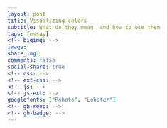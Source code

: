 ```yaml
---
layout: post
title: Visualizing colors
subtitle: What do they mean, and how to use them
tags: [essay]
<!-- bigimg: -->
image:
share_img:
comments: false
social-share: true
<!-- css: -->
<!-- ext-css: -->
<!-- js: -->
<!-- js-ext: -->
googlefonts: ["Roboto", "Lobster"]
<!-- gh-reop: -->
<!-- gh-badge: -->
---
```

